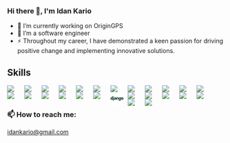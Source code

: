 ### Hi there 👋, I'm Idan Kario
- 🔭 I’m currently working on OriginGPS
- 🤗 I’m a software engineer 
- ⚡ Throughout my career, I have demonstrated a keen passion for driving positive change and implementing innovative solutions. 


## Skills
<img align="left" style="padding-right:10px;" src="https://cdn.jsdelivr.net/gh/devicons/devicon/icons/html5/html5-original.svg" width="30">
<img align="left" style="padding-right:10px;" src="https://cdn.jsdelivr.net/gh/devicons/devicon/icons/css3/css3-original.svg" width="30">
<img align="left" style="padding-right:10px;" src="https://cdn.jsdelivr.net/gh/devicons/devicon/icons/sass/sass-original.svg" width="30">
<img align="left" style="padding-right:10px;" src="https://cdn.jsdelivr.net/gh/devicons/devicon/icons/vscode/vscode-original.svg" width="30">

<img align="left" style="padding-right:10px;" src="https://cdn.jsdelivr.net/gh/devicons/devicon/icons/figma/figma-original.svg" width="30">
<img align="left" style="padding-right:10px;" src="https://cdn.jsdelivr.net/gh/walkxcode/dashboard-icons@master/png/google-maps.png" width="30">

<img align="left" style="padding-right:10px;" src="https://www.svgrepo.com/show/354048/material-ui.svg" width="30">
<img align="left" style="padding-right:10px;" src="https://cdn.jsdelivr.net/gh/devicons/devicon/icons/javascript/javascript-original.svg" width="30">
<img align="left" style="padding-right:10px;" src="https://upload.wikimedia.org/wikipedia/commons/thumb/4/4c/Typescript_logo_2020.svg/1200px-Typescript_logo_2020.svg.png" width="30">
<img align="left" style="padding-right:10px;" src="https://cdn.jsdelivr.net/gh/devicons/devicon/icons/react/react-original.svg" width="30">
<img align="left" style="padding-right:10px;" src="https://cdn.jsdelivr.net/gh/walkxcode/dashboard-icons@master/png/aws.png" width="30">
<img align="left" style="padding-right:10px;" src="https://cdn.jsdelivr.net/gh/devicons/devicon/icons/java/java-original.svg" width="30">
<img align="left" style="padding-right:10px;" src="https://cdn.jsdelivr.net/gh/devicons/devicon/icons/docker/docker-original.svg" width="30">
<img align="left" style="padding-right:10px;" src="https://cdn.jsdelivr.net/gh/devicons/devicon/icons/bootstrap/bootstrap-original.svg" width="30">
<img align="left" style="padding-right:10px;" src="https://cdn.jsdelivr.net/gh/devicons/devicon/icons/nodejs/nodejs-original.svg" width="30">
<img align="left" style="padding-right:10px;" src="https://cdn.jsdelivr.net/gh/devicons/devicon/icons/mongodb/mongodb-original.svg" width="30">
<img align="left" style="padding-right:10px;" src="https://cdn.jsdelivr.net/gh/devicons/devicon/icons/mysql/mysql-original.svg" width="30">
<img align="left" style="padding-right:10px;" src="https://cdn.jsdelivr.net/gh/devicons/devicon/icons/git/git-original.svg" width="30">
<img align="left" style="padding-right:10px;" src="https://github.com/devicons/devicon/blob/master/icons/django/django-plain-wordmark.svg" width="30">
<img align="left" style="padding-right:10px;" src="https://docs.mapbox.com/help/demos/custom-markers-gl-js/mapbox-icon.png" width="30">
<img align="left" style="padding-right:10px;" src="https://cdn.jsdelivr.net/gh/devicons/devicon/icons/python/python-original.svg" width="30">
<img align="left" style="padding-right:10px;" src="https://avatars.githubusercontent.com/u/33467679?s=200&v=4" width="30">
<img align="left" style="padding-right:10px;" src="https://avatars.githubusercontent.com/u/139426?s=200&v=4" width="30">
<img align="left" style="padding-right:10px;" src="https://avatars.githubusercontent.com/u/5009934?s=200&v=4" width="30">
<img align="left" style="padding-right:10px;" src="https://avatars.githubusercontent.com/u/25158?s=200&v=4" width="30">
<img align="left" style="padding-right:10px;" src="https://avatars.githubusercontent.com/u/21003710?s=200&v=4" width="30">




<br/>
<br/>

### 📫 How to reach me:
idankario@gmail.com

